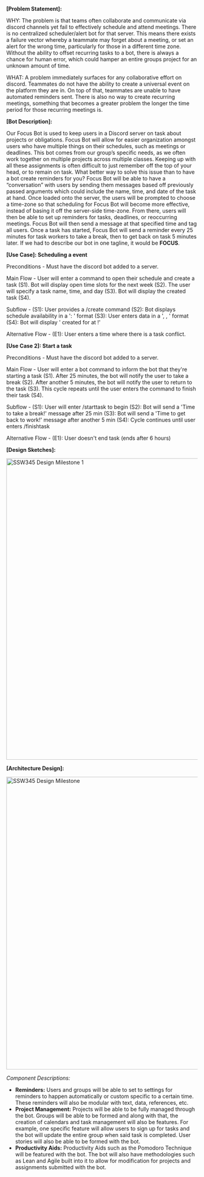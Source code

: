 **[Problem Statement]:**

WHY: The problem is that teams often collaborate and communicate via discord channels yet fail to effectively schedule and attend meetings. There is no centralized scheduler/alert bot for that server. This means there exists a failure vector whereby a teammate may forget about a meeting, or set an alert for the wrong time, particularly for those in a different time zone. Without the ability to offset recurring tasks to a bot, there is always a chance for human error, which could hamper an entire groups project for an unknown amount of time. 

WHAT: A problem immediately surfaces for any collaborative effort on discord. Teammates do not have the ability to create a universal event on the platform they are in. On top of that, teammates are unable to have automated reminders sent. There is also no way to create recurring meetings, something that becomes a greater problem the longer the time period for those recurring meetings is.


**[Bot Description]:**

  Our Focus Bot is used to keep users in a Discord server on task about projects or obligations. Focus Bot will allow for easier organization amongst users who have multiple things on their schedules, such as meetings or deadlines. This bot comes from our group’s specific needs, as we often work together on multiple projects across multiple classes. Keeping up with all these assignments is often difficult to just remember off the top of your head, or to remain on task. What better way to solve this issue than to have a bot create reminders for you? 
  Focus Bot will be able to have a “conversation” with users by sending them messages based off previously passed arguments which could include the name, time, and date of the task at hand. Once loaded onto the server, the users will be prompted to choose a time-zone so that scheduling for Focus Bot will become more effective, instead of basing it off the server-side time-zone. From there, users will then be able to set up reminders for tasks, deadlines, or reoccurring meetings. Focus Bot will then send a message at that specified time and tag all users. Once a task has started, Focus Bot will send a reminder every 25 minutes for task workers to take a break, then to get back on task 5 minutes later. If we had to describe our bot in one tagline, it would be **FOCUS**.


**[Use Case]: Scheduling a event**

  Preconditions - Must have the discord bot added to a server.
  
  Main Flow - User will enter a command to open their schedule and create a task (S1). Bot will display open time slots for the next week (S2). The user will
  specify a task name, time, and day (S3). Bot will display the created task (S4).
  
  Subflow -
  (S1): User provides a /create command
  (S2): Bot displays schedule availability in a '<day>: <hours available>' format
  (S3): User enters data in a '<task name>, <day>, <time>' format
  (S4): Bot will display '<task name> created for <day> at <time>!'
  
  Alternative Flow - 
  (E1): User enters a time where there is a task conflict.

**[Use Case 2]: Start a task**

  Preconditions - Must have the discord bot added to a server.
  
  Main Flow - User will enter a bot command to inform the bot that they're starting a task (S1). After 25 minutes, the bot will notify the user to take a break
  (S2). After another 5 minutes, the bot will notify the user to return to the task (S3). This cycle repeats until the user enters the command to finish their task
  (S4).
  
  Subflow -
  (S1): User will enter /starttask to begin
  (S2): Bot will send a 'Time to take a break!' message after 25 min
  (S3): Bot will send a 'Time to get back to work!' message after another 5 min
  (S4): Cycle continues until user enters /finishtask
  
  Alternative Flow -
  (E1): User doesn't end task (ends after 6 hours)


**[Design Sketches]:**

<img width="794" alt="SSW345 Design Milestone 1" src="https://user-images.githubusercontent.com/54967638/112694427-b59a8100-8e58-11eb-86d0-7d976d339bfc.png">


**[Architecture Design]:**

<img width="771" alt="SSW345 Design Milestone" src="https://user-images.githubusercontent.com/54967638/112692499-6dc62a80-8e55-11eb-9c39-0db35933e37f.png">

*Component Descriptions:*

- **Reminders:** Users and groups will be able to set to settings for reminders to happen automatically or custom specific to a certain time. These reminders will also be modular with text, data, references, etc.
- **Project Management:** Projects will be able to be fully managed through the bot. Groups will be able to be formed and along with that, the creation of calendars and task management will also be features. For example, one specific feature will allow users to sign up for tasks and the bot will update the entire group when said task is completed. User stories will also be able to be formed with the bot.
- **Productivity Aids:**  Productivity Aids such as the Pomodoro Technique will be featured with the bot. The bot will also have methodologies such as Lean and Agile built into it to allow for modification for projects and assignments submitted with the bot.

